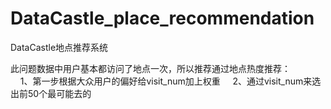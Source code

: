 # DataCastle_place_recommendation
DataCastle地点推荐系统

此问题数据中用户基本都访问了地点一次，所以推荐通过地点热度推荐：  
      1、第一步根据大众用户的偏好给visit_num加上权重
      2、通过visit_num来选出前50个最可能去的



